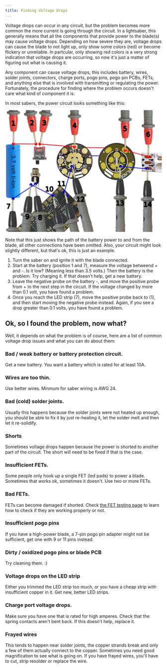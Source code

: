 ```yaml
---
title: Finding Voltage Drops
---
```


Voltage drops can occur in any circuit, but the problem becomes more common the more current is going through the circuit. In a lightsaber, this generally means that all the components that provide power to the blade(s) may cause voltage drops. Depending on how severe they are, voltage drops can cause the blade to not light up, only show some colors (red) or become flickery or unreliable.  In partcular, only showing red colors is a very strong indication that voltage drops are occurring, so now it's just a matter of figuring out what is causing it.

Any component can cause voltage drops, this includes battery, wires, solder joints, connectors, charge ports, pogo pins, pogo pin PCBs, FETs, and anything else that is involved with transmitting or regulating the power. Fortunately, the procedure for finding where the problem occurs doesn't care what kind of component it is.

In most sabers, the power circuit looks something like this:

[![power path](/images/power-path.webp)](/images/power-path.webp)

Note that this just shows the path of the battery power to and from the blade, all other connections have been omitted. Also, your circuit might look slightly different, but that's ok, this is just an example.

1. Turn the saber on and ignite it with the blade connected.
2. Start at the battery (position 1 and 7), measure the voltage betweend + and -. Is it low? (Meaning less than 3.5 volts.) Then the battery is the problem. Try charging it. If that doesn't help, get a new battery.
3. Leave the negative probe on the battery -, and move the positive probe from + to the next step in the circuit. If the voltage changed by more than 0.1 volt, you have found a problem.
4. Once you reach the LED strip (7), move the positive probe back to (1), and then start moving the negative probe instead. Again, if you see a drop greater than 0.1 volts, you have found a problem.

## Ok, so I found the problem, now what?

Well, it depends on what the problem is of course, here are a list of common voltage drop issues and what you can do about them:

### Bad / weak battery or battery protection circuit.
Get a new battery. You want a battery which is rated for at least 10A.

### Wires are too thin.
Use better wires. Minmum for saber wiring is AWG 24.

### Bad (cold) solder joints.
Usually this happens because the solder joints were not heated up enough, you should be able to fix it by just re-heating it, let the solder melt and then let it re-solidify.

### Shorts
Sometimes voltage drops happen because the power is shorted to another part of the circuit. The short will need to be fixed if that is the case.

### Insufficient FETs.
Some people only hook up a single FET (led pads) to power a blade. Sometimes that works ok, sometimes it doesn't. Use two or more FETs.

### Bad FETs.
FETs can become damaged if shorted. Check [the FET testing page](/troubleshoting/fet-testing.html) to learn how to check if they are working properly or not.

### Insufficient pogo pins
If you have a high-power blade, a 7-pin pogo pin adapter might not be sufficient, get one with 9 or 11 pins instead.

### Dirty / oxidized pogo pins or blade PCB
Try cleaning them. :)

### Voltage drops on the LED strip
Either you trimmed the LED strip too much, or you have a cheap strip with insufficient copper in it. Get new, better LED strips.

### Charge port voltage drops.
Make sure you have one that is rated for high amperes. Check that the spring contacts aren't bent back. If this doesn't help, replace it.

### Frayed wires
This tends to happen near solder joints, the copper strands break and only a few of them actually connect to the copper. Sometimes you need good magnification to see what is going on. If you have frayed wires, you'll have to cut, strip resolder or replace the wire.
